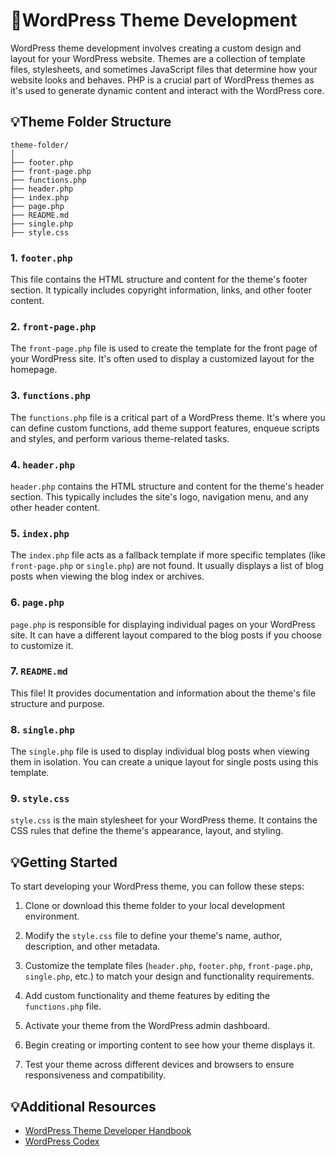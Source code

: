 # 📌WordPress Theme Development

WordPress theme development involves creating a custom design and layout for your WordPress website. Themes are a collection of template files, stylesheets, and sometimes JavaScript files that determine how your website looks and behaves. PHP is a crucial part of WordPress themes as it's used to generate dynamic content and interact with the WordPress core.

## 💡Theme Folder Structure

```
theme-folder/
│
├── footer.php
├── front-page.php
├── functions.php
├── header.php
├── index.php
├── page.php
├── README.md
├── single.php
├── style.css
```

### 1. `footer.php`

This file contains the HTML structure and content for the theme's footer section. It typically includes copyright information, links, and other footer content.

### 2. `front-page.php`

The `front-page.php` file is used to create the template for the front page of your WordPress site. It's often used to display a customized layout for the homepage.

### 3. `functions.php`

The `functions.php` file is a critical part of a WordPress theme. It's where you can define custom functions, add theme support features, enqueue scripts and styles, and perform various theme-related tasks.

### 4. `header.php`

`header.php` contains the HTML structure and content for the theme's header section. This typically includes the site's logo, navigation menu, and any other header content.

### 5. `index.php`

The `index.php` file acts as a fallback template if more specific templates (like `front-page.php` or `single.php`) are not found. It usually displays a list of blog posts when viewing the blog index or archives.

### 6. `page.php`

`page.php` is responsible for displaying individual pages on your WordPress site. It can have a different layout compared to the blog posts if you choose to customize it.

### 7. `README.md`

This file! It provides documentation and information about the theme's file structure and purpose.

### 8. `single.php`

The `single.php` file is used to display individual blog posts when viewing them in isolation. You can create a unique layout for single posts using this template.

### 9. `style.css`

`style.css` is the main stylesheet for your WordPress theme. It contains the CSS rules that define the theme's appearance, layout, and styling.

## 💡Getting Started

To start developing your WordPress theme, you can follow these steps:

1. Clone or download this theme folder to your local development environment.

2. Modify the `style.css` file to define your theme's name, author, description, and other metadata.

3. Customize the template files (`header.php`, `footer.php`, `front-page.php`, `single.php`, etc.) to match your design and functionality requirements.

4. Add custom functionality and theme features by editing the `functions.php` file.

5. Activate your theme from the WordPress admin dashboard.

6. Begin creating or importing content to see how your theme displays it.

7. Test your theme across different devices and browsers to ensure responsiveness and compatibility.

## 💡Additional Resources

- [WordPress Theme Developer Handbook](https://developer.wordpress.org/themes/)
- [WordPress Codex](https://codex.wordpress.org/)
